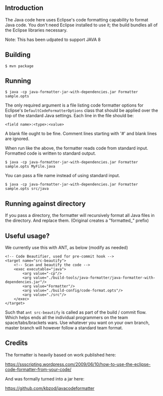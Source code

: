 Introduction
------------

The Java code here uses Eclipse's code formatting capability to format Java
code. You don't need Eclipse installed to use it; the build bundles all of the
Eclipse libraries necessary.

Note: This has been udpated to support JAVA 8

Building
--------

    $ mvn package

Running
-------

    $ java -cp java-formatter-jar-with-dependencies.jar Formatter sample.opts

The only required argument is a file listing code formatter options for
Eclipse's `DefaultCodeFormatterOptions` class that should be applied over the
top of the standard Java settings. Each line in the file should be:

    <field name>:<type>:<value>

A blank file ought to be fine. Comment lines starting with '#' and blank lines
are ignored.

When run like the above, the formatter reads code from standard input.
Formatted code is written to standard output.

    $ java -cp java-formatter-jar-with-dependencies.jar Formatter sample.opts MyFile.java

You can pass a file name instead of using standard input.

    $ java -cp java-formatter-jar-with-dependencies.jar Formatter sample.opts src/java


Running against directory
--------------------------

If you pass a directory, the formatter will recursively format all Java files
in the directory. And replace them. (Original creates a "formatted_" prefix)

Useful usage?
--------------------------

We currently use this with ANT, as below (modify as needed)

	<!-- Code Beautifier, used for pre-commit hook -->
	<target name="src-beautify">
		<!-- Scan and beautify the code -->
		<exec executable="java">
			<arg value="-cp"/>
			<arg value="./build-tools/java-formatter/java-formatter-with-dependencies.jar"/>
			<arg value="Formatter"/>
			<arg value="./build-config/code-format.opts"/>
			<arg value="./src"/>
		</exec>
	</target>

Such that `ant src-beautify` is called as part of the build / commit flow. Which helps ends
all the individual programmers on the team space/tabs/brackets wars. Use whatever you want on
your own branch, master branch will however follow a standard team format.

Credits
-------

The formatter is heavily based on work published here:

https://ssscripting.wordpress.com/2009/06/10/how-to-use-the-eclipse-code-formatter-from-your-code/

And was formally turned into a jar here:

https://github.com/kbzod/javacodeformatter
